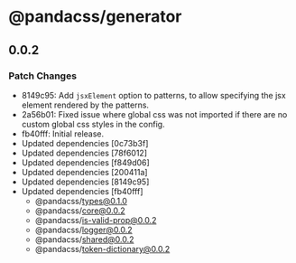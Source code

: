 # @pandacss/generator

## 0.0.2

### Patch Changes

- 8149c95: Add `jsxElement` option to patterns, to allow specifying the jsx element rendered by the patterns.
- 2a56b01: Fixed issue where global css was not imported if there are no custom global css styles in the config.
- fb40fff: Initial release.
- Updated dependencies [0c73b3f]
- Updated dependencies [78f6012]
- Updated dependencies [f849d06]
- Updated dependencies [200411a]
- Updated dependencies [8149c95]
- Updated dependencies [fb40fff]
  - @pandacss/types@0.1.0
  - @pandacss/core@0.0.2
  - @pandacss/is-valid-prop@0.0.2
  - @pandacss/logger@0.0.2
  - @pandacss/shared@0.0.2
  - @pandacss/token-dictionary@0.0.2

